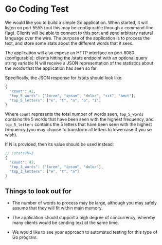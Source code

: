 # Go Coding Test

We would like you to build a simple Go application. When started, it
will listen on port 5555 (but this may be configurable through a
command-line flag). Clients will be able to connect to this port and
send arbitrary natural language over the wire. The purpose of the
application is to process the text, and store some stats about the
different words that it sees.

The application will also expose an HTTP interface on port 8080
(configurable): clients hitting the /stats endpoint with an optional query  
string variable N will receive a JSON representation of the statistics about
the words that the application has seen so far.

Specifically, the JSON response for /stats should look like:

```javascript
{
  "count": 42,
  "top_5_words": ["lorem", "ipsum", "dolor", "sit", "amet"],
  "top_5_letters": ["e", "t", "a", "o", "i"]
}
```

Where `count` represents the total number of words seen, `top_5_words`
contains the 5 words that have been seen with the highest frequency, and
`top_5_letters` contains the 5 letters that have been seen with the
highest frequency (you may choose to transform all letters to lowercase
if you so wish).

If N is provided, then its value should be used instead:

```javascript
// /stats?N=3
{
  "count": 42,
  "top_3_words": ["lorem", "ipsum", "dolor"],
  "top_3_letters": ["e", "t", "a"]
}
```



## Things to look out for

* The number of words to process may be large, although you may
  safely assume that they will fit within main memory.

* The application should support a high degree of concurrency, whereby
  many clients would be sending text at the same time.

* We would like to see your approach to automated testing for this type
  of Go program.
